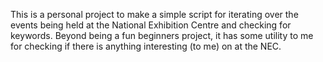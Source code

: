 This is a personal project to make a simple script for iterating over the events being held at the National Exhibition Centre and checking for keywords. Beyond being a fun beginners project, it has some utility to me
for checking if there is anything interesting (to me) on at the NEC.
